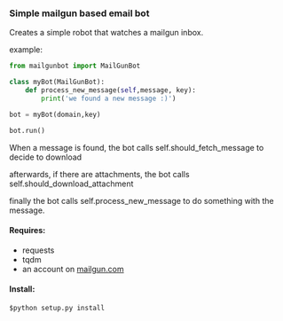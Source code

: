 ### Simple mailgun based email bot


Creates a simple robot that watches a mailgun inbox.
	
example:

```python
from mailgunbot import MailGunBot

class myBot(MailGunBot):
	def process_new_message(self,message, key):
		print('we found a new message :)')

bot = myBot(domain,key)

bot.run()
```

When a message is found, the bot calls self.should_fetch_message to decide to download

afterwards, if there are attachments, the bot calls self.should_download_attachment

finally the bot calls self.process_new_message to do something with the message.

#### Requires:

* requests
* tqdm
* an account on [mailgun.com](www.mailgun.com)

#### Install:

```$python setup.py install```